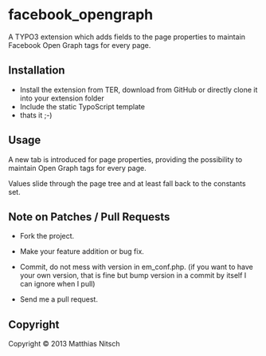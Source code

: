 facebook_opengraph
==================

A TYPO3 extension which adds fields to the page properties to maintain Facebook Open Graph tags for every page.

Installation
------------

* Install the extension from TER, download from GitHub or directly clone it into your extension folder
* Include the static TypoScript template
* thats it ;-)

Usage
-----
A new tab is introduced for page properties, providing the possibility to maintain Open Graph tags for every page.

Values slide through the page tree and at least fall back to the constants set.

Note on Patches / Pull Requests
-----------------------------

* Fork the project.

* Make your feature addition or bug fix.

* Commit, do not mess with version in em_conf.php. (if you want to have your own version, that is fine but bump version in a commit by itself I can ignore when I pull)

* Send me a pull request.

Copyright
---------

Copyright © 2013 Matthias Nitsch